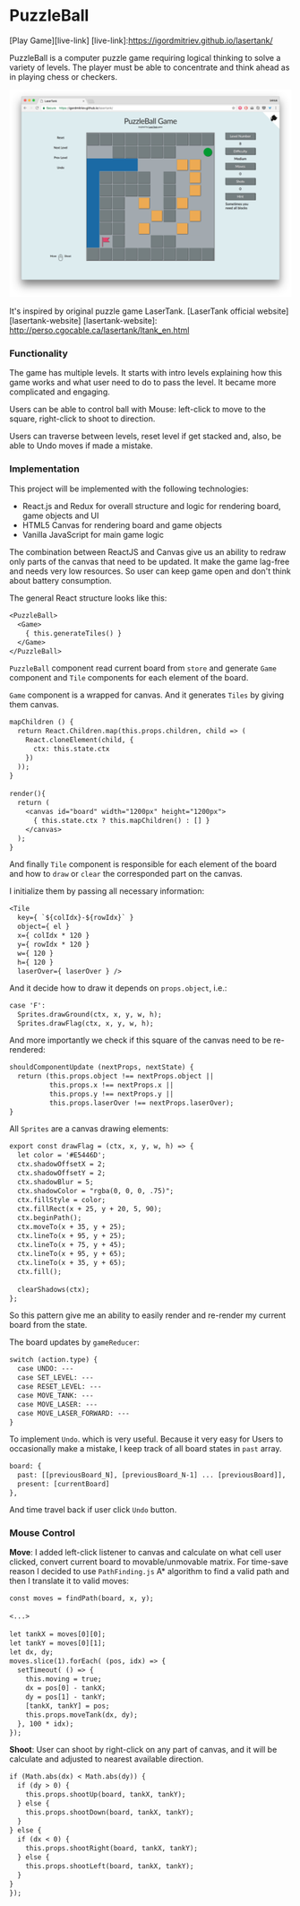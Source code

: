 # PuzzleBall

[Play Game][live-link]
[live-link]:https://igordmitriev.github.io/lasertank/

PuzzleBall is a computer puzzle game requiring logical thinking to solve a variety of levels. The player must be able to concentrate and think ahead as in playing chess or checkers.

![puzzleball](docs/screenshots/puzzleball.png)

It's inspired by original puzzle game LaserTank.
[LaserTank official website][lasertank-website]
[lasertank-website]: http://perso.cgocable.ca/lasertank/ltank_en.html


### Functionality

The game has multiple levels. It starts with intro levels explaining how this game works and what user need to do to pass the level. It became more complicated and engaging.

Users can be able to control ball with Mouse: left-click to move to the square, right-click to shoot to direction.

Users can traverse between levels, reset level if get stacked and, also, be able to Undo moves if made a mistake.

### Implementation

This project will be implemented with the following technologies:
- React.js and Redux for overall structure and logic for rendering board, game objects and UI
- HTML5 Canvas for rendering board and game objects
- Vanilla JavaScript for main game logic

The combination between ReactJS and Canvas give us an ability to redraw only parts of the canvas that need to be updated. It make the game lag-free and needs very low resources. So user can keep game open and don't think about battery consumption.

The general React structure looks like this:

```
<PuzzleBall>
  <Game>
    { this.generateTiles() }
  </Game>
</PuzzleBall>
```
`PuzzleBall` component read current board from `store` and generate `Game` component and `Tile` components for each element of the board.

`Game` component is a wrapped for canvas. And it generates `Tiles` by giving them canvas.

```
mapChildren () {
  return React.Children.map(this.props.children, child => (
    React.cloneElement(child, {
      ctx: this.state.ctx
    })
  ));
}

render(){
  return (
    <canvas id="board" width="1200px" height="1200px">
      { this.state.ctx ? this.mapChildren() : [] }
    </canvas>
  );
}
```

And finally `Tile` component is responsible for each element of the board and how to `draw` or `clear` the corresponded part on the canvas.

I initialize them by passing all necessary information:
```
<Tile
  key={ `${colIdx}-${rowIdx}` }
  object={ el }
  x={ colIdx * 120 }
  y={ rowIdx * 120 }
  w={ 120 }
  h={ 120 }
  laserOver={ laserOver } />
```

And it decide how to draw it depends on `props.object`, i.e.:
```
case 'F':
  Sprites.drawGround(ctx, x, y, w, h);
  Sprites.drawFlag(ctx, x, y, w, h);
```

And more importantly we check if this square of the canvas need to be re-rendered:
```
shouldComponentUpdate (nextProps, nextState) {
  return (this.props.object !== nextProps.object ||
          this.props.x !== nextProps.x ||
          this.props.y !== nextProps.y ||
          this.props.laserOver !== nextProps.laserOver);
}
```

All `Sprites` are a canvas drawing elements:

```
export const drawFlag = (ctx, x, y, w, h) => {
  let color = '#E5446D';
  ctx.shadowOffsetX = 2;
  ctx.shadowOffsetY = 2;
  ctx.shadowBlur = 5;
  ctx.shadowColor = "rgba(0, 0, 0, .75)";
  ctx.fillStyle = color;
  ctx.fillRect(x + 25, y + 20, 5, 90);
  ctx.beginPath();
  ctx.moveTo(x + 35, y + 25);
  ctx.lineTo(x + 95, y + 25);
  ctx.lineTo(x + 75, y + 45);
  ctx.lineTo(x + 95, y + 65);
  ctx.lineTo(x + 35, y + 65);
  ctx.fill();

  clearShadows(ctx);
};
```

So this pattern give me an ability to easily render and re-render my current board from the state.

The board updates by `gameReducer`:
```
switch (action.type) {
  case UNDO: ---
  case SET_LEVEL: ---
  case RESET_LEVEL: ---
  case MOVE_TANK: ---
  case MOVE_LASER: ---
  case MOVE_LASER_FORWARD: ---
}
```

To implement `Undo`. which is very useful. Because it very easy for Users to occasionally make a mistake, I keep track of all board states in `past` array.
```
board: {
  past: [[previousBoard_N], [previousBoard_N-1] ... [previousBoard]],
  present: [currentBoard]
},
```

And time travel back if user click `Undo` button.


### Mouse Control

__Move__: I added left-click listener to canvas and calculate on what cell user clicked, convert current board to movable/unmovable matrix.
For time-save reason I decided to use `PathFinding.js` A* algorithm to find a valid path and then I translate it to valid moves:
```
const moves = findPath(board, x, y);

<...>

let tankX = moves[0][0];
let tankY = moves[0][1];
let dx, dy;
moves.slice(1).forEach( (pos, idx) => {
  setTimeout( () => {
    this.moving = true;
    dx = pos[0] - tankX;
    dy = pos[1] - tankY;
    [tankX, tankY] = pos;
    this.props.moveTank(dx, dy);
  }, 100 * idx);
});
```

__Shoot__: User can shoot by right-click on any part of canvas, and it will be calculate and adjusted to nearest available direction.

```
if (Math.abs(dx) < Math.abs(dy)) {
  if (dy > 0) {
    this.props.shootUp(board, tankX, tankY);
  } else {
    this.props.shootDown(board, tankX, tankY);
  }
} else {
  if (dx < 0) {
    this.props.shootRight(board, tankX, tankY);
  } else {
    this.props.shootLeft(board, tankX, tankY);
  }
}
});
```
